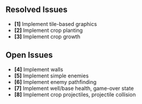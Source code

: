 ## Resolved Issues ##

- **[1]** Implement tile-based graphics
- **[2]** Implement crop planting
- **[3]** Implement crop growth

## Open Issues ##

- **[4]** Implement walls
- **[5]** Implement simple enemies
- **[6]** Implement enemy pathfinding
- **[7]** Implement well/base health, game-over state
- **[8]** Implement crop projectiles, projectile collision
